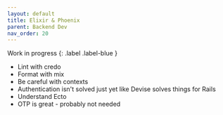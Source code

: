 ```yaml
---
layout: default
title: Elixir & Phoenix
parent: Backend Dev
nav_order: 20
---
```


Work in progress
{: .label .label-blue }

* Lint with credo
* Format with mix
* Be careful with contexts
* Authentication isn't solved just yet like Devise solves things for Rails
* Understand Ecto
* OTP is great - probably not needed